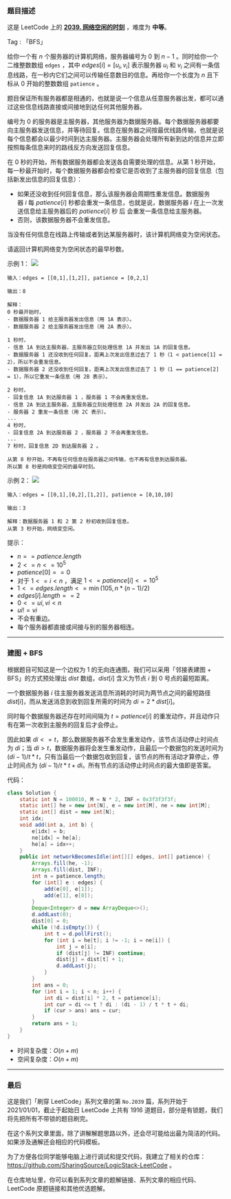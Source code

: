### 题目描述

这是 LeetCode 上的 **[2039. 网络空闲的时刻](https://leetcode-cn.com/problems/the-time-when-the-network-becomes-idle/solution/by-ac_oier-5txs/)** ，难度为 **中等**。

Tag : 「BFS」



给你一个有 $n$ 个服务器的计算机网络，服务器编号为 $0$ 到 $n - 1$ 。同时给你一个二维整数数组 `edges` ，其中 $edges[i] = [u_i, v_i]$ 表示服务器 $u_i$ 和 $v_i$ 之间有一条信息线路，在一秒内它们之间可以传输任意数目的信息。再给你一个长度为 $n$ 且下标从 $0$ 开始的整数数组 `patience` 。

题目保证所有服务器都是相通的，也就是说一个信息从任意服务器出发，都可以通过这些信息线路直接或间接地到达任何其他服务器。

编号为 $0$ 的服务器是主服务器，其他服务器为数据服务器。每个数据服务器都要向主服务器发送信息，并等待回复。信息在服务器之间按最优线路传输，也就是说每个信息都会以最少时间到达主服务器。主服务器会处理所有新到达的信息并立即按照每条信息来时的路线反方向发送回复信息。

在 $0$ 秒的开始，所有数据服务器都会发送各自需要处理的信息。从第 $1$ 秒开始，每一秒最开始时，每个数据服务器都会检查它是否收到了主服务器的回复信息（包括新发出信息的回复信息）：

* 如果还没收到任何回复信息，那么该服务器会周期性重发信息。数据服务器 $i$ 每 $patience[i]$ 秒都会重发一条信息，也就是说，数据服务器 $i$ 在上一次发送信息给主服务器后的 $patience[i]$ 秒 后 会重发一条信息给主服务器。
* 否则，该数据服务器不会重发信息。

当没有任何信息在线路上传输或者到达某服务器时，该计算机网络变为空闲状态。

请返回计算机网络变为空闲状态的最早秒数。

示例 1：
![](https://assets.leetcode.com/uploads/2021/09/22/quiet-place-example1.png)
```
输入：edges = [[0,1],[1,2]], patience = [0,2,1]

输出：8

解释：
0 秒最开始时，
- 数据服务器 1 给主服务器发出信息（用 1A 表示）。
- 数据服务器 2 给主服务器发出信息（用 2A 表示）。

1 秒时，
- 信息 1A 到达主服务器，主服务器立刻处理信息 1A 并发出 1A 的回复信息。
- 数据服务器 1 还没收到任何回复。距离上次发出信息过去了 1 秒（1 < patience[1] = 2），所以不会重发信息。
- 数据服务器 2 还没收到任何回复。距离上次发出信息过去了 1 秒（1 == patience[2] = 1），所以它重发一条信息（用 2B 表示）。

2 秒时，
- 回复信息 1A 到达服务器 1 ，服务器 1 不会再重发信息。
- 信息 2A 到达主服务器，主服务器立刻处理信息 2A 并发出 2A 的回复信息。
- 服务器 2 重发一条信息（用 2C 表示）。
...
4 秒时，
- 回复信息 2A 到达服务器 2 ，服务器 2 不会再重发信息。
...
7 秒时，回复信息 2D 到达服务器 2 。

从第 8 秒开始，不再有任何信息在服务器之间传输，也不再有信息到达服务器。
所以第 8 秒是网络变空闲的最早时刻。
```
示例 2：
![](https://assets.leetcode.com/uploads/2021/09/04/network_a_quiet_place_2.png)
```
输入：edges = [[0,1],[0,2],[1,2]], patience = [0,10,10]

输出：3

解释：数据服务器 1 和 2 第 2 秒初收到回复信息。
从第 3 秒开始，网络变空闲。
```

提示：
* $n == patience.length$
* $2 <= n <= 10^5$
* $patience[0] == 0$
* 对于 $1 <= i < n$ ，满足 $1 <= patience[i] <= 10^5$
* $1 <= edges.length <= \min(105, n * (n - 1) / 2)$
* $edges[i].length == 2$
* $0 <= ui, vi < n$
* $ui != vi$
* 不会有重边。
* 每个服务器都直接或间接与别的服务器相连。

---

### 建图 + BFS

根据题目可知这是一个边权为 $1$ 的无向连通图，我们可以采用「邻接表建图 + BFS」的方式预处理出 $dist$ 数组，$dist[i]$ 含义为节点 $i$ 到 $0$ 号点的最短距离。

一个数据服务器 $i$ 往主服务器发送消息所消耗的时间为两节点之间的最短路径 $dist[i]$，而从发送消息到收到回复所需的时间为 $di = 2 * dist[i]$。

同时每个数据服务器还存在时间间隔为 $t = patience[i]$ 的重发动作，并且动作只有在第一次收到主服务的回复后才会停止。

因此如果 $di <= t$，那么数据服务器不会发生重发动作，该节点活动停止时间点为 $di$；当 $di > t$，数据服务器将会发生重发动作，且最后一个数据包的发送时间为 $(di - 1) / t * t$，只有当最后一个数据包收到回复，该节点的所有活动才算停止，停止时间点为 $(di - 1) / t * t + di$。所有节点的活动停止时间点的最大值即是答案。

代码：
```Java
class Solution {
    static int N = 100010, M = N * 2, INF = 0x3f3f3f3f;
    static int[] he = new int[N], e = new int[M], ne = new int[M];
    static int[] dist = new int[N];
    int idx;
    void add(int a, int b) {
        e[idx] = b;
        ne[idx] = he[a];
        he[a] = idx++;
    }
    public int networkBecomesIdle(int[][] edges, int[] patience) {
        Arrays.fill(he, -1);
        Arrays.fill(dist, INF);
        int n = patience.length;
        for (int[] e : edges) {
            add(e[0], e[1]);
            add(e[1], e[0]);
        }
        Deque<Integer> d = new ArrayDeque<>();
        d.addLast(0);
        dist[0] = 0;
        while (!d.isEmpty()) {
            int t = d.pollFirst();
            for (int i = he[t]; i != -1; i = ne[i]) {
                int j = e[i];
                if (dist[j] != INF) continue;
                dist[j] = dist[t] + 1;
                d.addLast(j);
            }
        }
        int ans = 0;
        for (int i = 1; i < n; i++) {
            int di = dist[i] * 2, t = patience[i];
            int cur = di <= t ? di : (di - 1) / t * t + di;
            if (cur > ans) ans = cur;
        }
        return ans + 1;
    }
}
```
* 时间复杂度：$O(n + m)$
* 空间复杂度：$O(n + m)$

---

### 最后

这是我们「刷穿 LeetCode」系列文章的第 `No.2039` 篇，系列开始于 2021/01/01，截止于起始日 LeetCode 上共有 1916 道题目，部分是有锁题，我们将先把所有不带锁的题目刷完。

在这个系列文章里面，除了讲解解题思路以外，还会尽可能给出最为简洁的代码。如果涉及通解还会相应的代码模板。

为了方便各位同学能够电脑上进行调试和提交代码，我建立了相关的仓库：https://github.com/SharingSource/LogicStack-LeetCode 。

在仓库地址里，你可以看到系列文章的题解链接、系列文章的相应代码、LeetCode 原题链接和其他优选题解。

